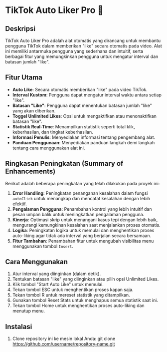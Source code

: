 # TikTok Auto Liker Pro 🤖

## Deskripsi
TikTok Auto Liker Pro adalah alat otomatis yang dirancang untuk membantu pengguna TikTok dalam memberikan "like" secara otomatis pada video. Alat ini memiliki antarmuka pengguna yang sederhana dan intuitif, serta berbagai fitur yang memungkinkan pengguna untuk mengatur interval dan batasan jumlah "like".

## Fitur Utama
- **Auto Like**: Secara otomatis memberikan "like" pada video TikTok.
- **Interval Kustom**: Pengguna dapat mengatur interval waktu antara setiap "like".
- **Batasan "Like"**: Pengguna dapat menentukan batasan jumlah "like" yang akan diberikan.
- **Toggel Unlimited Likes**: Opsi untuk mengaktifkan atau menonaktifkan batasan "like".
- **Statistik Real-Time**: Menampilkan statistik seperti total klik, keberhasilan, dan tingkat keberhasilan.
- **Informasi Penulis**: Menyediakan informasi tentang pengembang alat.
- **Panduan Penggunaan**: Menyediakan panduan langkah demi langkah tentang cara menggunakan alat ini.

## Ringkasan Peningkatan (Summary of Enhancements)
Berikut adalah beberapa peningkatan yang telah dilakukan pada proyek ini:

1. **Error Handling**: Peningkatan penanganan kesalahan dalam fungsi `autoClick` untuk menangkap dan mencatat kesalahan dengan lebih efektif.
2. **Pengalaman Pengguna**: Penambahan kontrol yang lebih intuitif dan pesan umpan balik untuk meningkatkan pengalaman pengguna.
3. **Kinerja**: Optimasi skrip untuk menangani kasus tepi dengan lebih baik, mengurangi kemungkinan kesalahan saat menjalankan proses otomatis.
4. **Logika**: Peningkatan logika untuk memulai dan menghentikan proses auto-liking agar tidak ada interval yang berjalan secara bersamaan.
5. **Fitur Tambahan**: Penambahan fitur untuk mengubah visibilitas menu menggunakan tombol `Insert`.

## Cara Menggunakan
1. Atur interval yang diinginkan (dalam detik).
2. Tentukan batasan "like" yang diinginkan atau pilih opsi Unlimited Likes.
3. Klik tombol "Start Auto Like" untuk memulai.
4. Tekan tombol ESC untuk menghentikan proses kapan saja.
5. Tekan tombol R untuk mereset statistik yang ditampilkan.
6. Gunakan tombol Reset Stats untuk menghapus semua statistik saat ini.
7. Tekan tombol Home untuk menghentikan proses auto-liking dan menutup menu.

## Instalasi
1. Clone repository ini ke mesin lokal Anda:
   git clone https://github.com/username/repository-name.git
